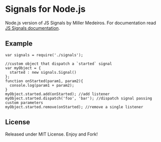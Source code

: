 Signals for Node.js
===================

Node.js version of JS Signals by Miller Medeiros. For documentation read [JS Signals documentation](http://millermedeiros.github.com/js-signals/).


Example
-------

	var signals = require('./signals');
	
	//custom object that dispatch a `started` signal
	var myObject = {
	  started : new signals.Signal()
	};
	function onStarted(param1, param2){
	  console.log(param1 + param2);
	}
	myObject.started.add(onStarted); //add listener
	myObject.started.dispatch('foo', 'bar'); //dispatch signal passing custom parameters
	myObject.started.remove(onStarted); //remove a single listener

License
-------
Released under MIT License. Enjoy and Fork!